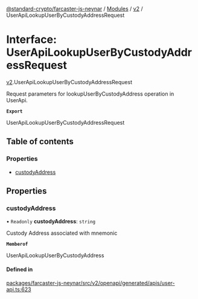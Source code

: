 [@standard-crypto/farcaster-js-neynar](../README.md) / [Modules](../modules.md) / [v2](../modules/v2.md) / UserApiLookupUserByCustodyAddressRequest

# Interface: UserApiLookupUserByCustodyAddressRequest

[v2](../modules/v2.md).UserApiLookupUserByCustodyAddressRequest

Request parameters for lookupUserByCustodyAddress operation in UserApi.

**`Export`**

UserApiLookupUserByCustodyAddressRequest

## Table of contents

### Properties

- [custodyAddress](v2.UserApiLookupUserByCustodyAddressRequest.md#custodyaddress)

## Properties

### custodyAddress

• `Readonly` **custodyAddress**: `string`

Custody Address associated with mnemonic

**`Memberof`**

UserApiLookupUserByCustodyAddress

#### Defined in

[packages/farcaster-js-neynar/src/v2/openapi/generated/apis/user-api.ts:623](https://github.com/standard-crypto/farcaster-js/blob/main/packages/farcaster-js-neynar/src/v2/openapi/generated/apis/user-api.ts#L623)
